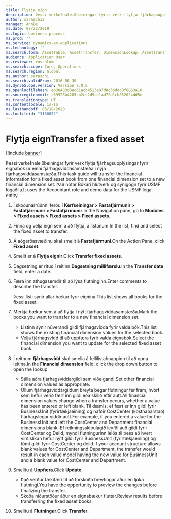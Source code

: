 ```yaml
---
title: Flytja eign
description: Þessi verkefnaleiðbeiningar fyrir verk flytja fjárhagsupplýsingar fyrir eignabók úr einni fjárhagsvíddasamstæða í nýja fjárhagsvíddasamstæða.
author: saraschi2
manager: AnnBe
ms.date: 07/22/2019
ms.topic: business-process
ms.prod: ''
ms.service: dynamics-ax-applications
ms.technology: ''
ms.search.form: AssetTable, AssetTransfer, DimensionLookup, AssetTransferConfirmation
audience: Application User
ms.reviewer: roschlom
ms.search.scope: Core, Operations
ms.search.region: Global
ms.author: saraschi
ms.search.validFrom: 2016-06-30
ms.dyn365.ops.version: Version 7.0.0
ms.openlocfilehash: eb38483d3ac61acb4513e87d8c36ddd0f8863a10
ms.sourcegitcommit: c69926b4285cb2ec2d9ce1ad72d1cb852024dd5e
ms.translationtype: HT
ms.contentlocale: is-IS
ms.lasthandoff: 03/18/2020
ms.locfileid: "3138052"
---
```

# <a name="transfer-a-fixed-asset"></a><span data-ttu-id="15c3d-103">Flytja eign</span><span class="sxs-lookup"><span data-stu-id="15c3d-103">Transfer a fixed asset</span></span>

[!include [banner](../../includes/banner.md)]

<span data-ttu-id="15c3d-104">Þessi verkefnaleiðbeiningar fyrir verk flytja fjárhagsupplýsingar fyrir eignabók úr einni fjárhagsvíddasamstæða í nýja fjárhagsvíddasamstæða.</span><span class="sxs-lookup"><span data-stu-id="15c3d-104">This task guide will transfer the financial information for a fixed asset book from one financial dimension set to a new financial dimension set.</span></span>  <span data-ttu-id="15c3d-105">Það notar Bókari hlutverk og sýnigögn fyrir USMF lögaðila.</span><span class="sxs-lookup"><span data-stu-id="15c3d-105">It uses the Accountant role and demo data for the USMF legal entity.</span></span>

1. <span data-ttu-id="15c3d-106">Í skoðunarrúðnni ferðu í **Kerfseiningar > Fastafjármunir > Fastafjármunir > Fastafjármunir**.</span><span class="sxs-lookup"><span data-stu-id="15c3d-106">In the Navigation pane, go to **Modules > Fixed assets > Fixed assets > Fixed assets**.</span></span>
2. <span data-ttu-id="15c3d-107">Finna og velja eign sem á að flytja, á listanum.</span><span class="sxs-lookup"><span data-stu-id="15c3d-107">In the list, find and select the fixed asset to transfer.</span></span>
3. <span data-ttu-id="15c3d-108">Á aðgerðasvæðinu skal smellt á **Fastafjármuni**.</span><span class="sxs-lookup"><span data-stu-id="15c3d-108">On the Action Pane, click **Fixed asset**.</span></span>
4. <span data-ttu-id="15c3d-109">Smellt er á **Flytja eignir**.</span><span class="sxs-lookup"><span data-stu-id="15c3d-109">Click **Transfer fixed assets**.</span></span>
5. <span data-ttu-id="15c3d-110">Dagsetning er rituð í reitinn **Dagsetning millifærslu**.</span><span class="sxs-lookup"><span data-stu-id="15c3d-110">In the **Transfer date** field, enter a date.</span></span>
6. <span data-ttu-id="15c3d-111">Færa inn athugasemdir til að lýsa flutninginn.</span><span class="sxs-lookup"><span data-stu-id="15c3d-111">Enter comments to describe the transfer.</span></span>
    
    <span data-ttu-id="15c3d-112">Þessi listi sýnir allar bækur fyrir eignina.</span><span class="sxs-lookup"><span data-stu-id="15c3d-112">This list shows all books for the fixed asset.</span></span>  
7. <span data-ttu-id="15c3d-113">Merkja bækur sem á að flytja í nýtt fjárhagsvíddasamstæða.</span><span class="sxs-lookup"><span data-stu-id="15c3d-113">Mark the books you want to transfer to a new financial dimension set.</span></span>
    * <span data-ttu-id="15c3d-114">Listinn sýnir núverandi gildi fjárhagsvídda fyrir valda bók.</span><span class="sxs-lookup"><span data-stu-id="15c3d-114">This list shows the existing financial dimension values for the selected book.</span></span>  
    * <span data-ttu-id="15c3d-115">Velja fjárhagsvídd til að uppfæra fyrir valda eignabók.</span><span class="sxs-lookup"><span data-stu-id="15c3d-115">Select the financial dimension you want to update for the selected fixed asset book.</span></span>  
8. <span data-ttu-id="15c3d-116">Í reitnum **fjárhagsvídd** skal smella á fellilistahnappinn til að opna leitina.</span><span class="sxs-lookup"><span data-stu-id="15c3d-116">In the **Financial dimension** field, click the drop down button to open the lookup.</span></span>
    * <span data-ttu-id="15c3d-117">Stilla aðra fjárhagsvíddargildi sem viðeigandi.</span><span class="sxs-lookup"><span data-stu-id="15c3d-117">Set other financial dimension values as appropriate.</span></span>  
    * <span data-ttu-id="15c3d-118">Öllum fjárhagsvíddargildum breyta þegar flutningur fer fram, hvort sem hefur verið fært inn gildi eða skilið eftir autt.</span><span class="sxs-lookup"><span data-stu-id="15c3d-118">All financial dimension values change when a transfer occurs, whether a value has been entered or left blank.</span></span> <span data-ttu-id="15c3d-119">Til dæmis, ef fært er inn gildi fyrir BusinessUnit (fyrirtækjaeining) og hafðir CostCenter (kostnaðarstað) fjárhagslegar víddir autt.</span><span class="sxs-lookup"><span data-stu-id="15c3d-119">For example, if you entered a value for the BusinessUnit and left the CostCenter and Department financial dimensions blank.</span></span> <span data-ttu-id="15c3d-120">Ef reikningsskipulagið leyfði auð gildi fyrir CostCenter og Deild, myndi flutningurinn leiða til þess að hvert virðislíkan hefur nýtt gildi fyrir BusinessUnit (fyrirtækjaeining) og tómt gildi fyrir CostCenter og deild.</span><span class="sxs-lookup"><span data-stu-id="15c3d-120">If your account structure allows blank values for CostCenter and Department, the transfer would result in each value model having the new value for BusinessUnit and a blank value for CostCenter and Department.</span></span>  
9. <span data-ttu-id="15c3d-121">Smelltu á **Uppfæra**.</span><span class="sxs-lookup"><span data-stu-id="15c3d-121">Click **Update**.</span></span>
    * <span data-ttu-id="15c3d-122">Það verður tækifæri til að forskoða breytingar áður en ljúka flutningi.</span><span class="sxs-lookup"><span data-stu-id="15c3d-122">You have the opportunity to preview the changes before finalizing the transfer.</span></span>  
    * <span data-ttu-id="15c3d-123">Skoða niðurstöður áður en eignabækur fluttar.</span><span class="sxs-lookup"><span data-stu-id="15c3d-123">Review results before transferring the fixed asset books.</span></span>  
10. <span data-ttu-id="15c3d-124">Smelltu á **Flutningur**.</span><span class="sxs-lookup"><span data-stu-id="15c3d-124">Click **Transfer**.</span></span>

